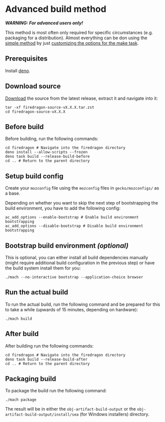 # Advanced build method

***WARNING: For advanced users only!***

This method is most often only required for specific circumstances (e.g. packaging for a distribution). Almost everything can be don using the [simple method](./simple.md) by just [customizing the options for the make task](../make.md).

## Prerequisites

Install [deno](https://docs.deno.com/).

## Download source

[Download](https://gitlab.com/garuda-linux/firedragon/firedragon12/-/releases/permalink/latest/downloads/firedragon-source.tar.zst) the source from the latest release, extract it and navigate into it:

``` shell
tar -xf firedragon-source-vX.X.X.tar.zst
cd firedragon-source-vX.X.X
```

## Before build

Before building, run the following commands:

``` shell
cd firedragon # Navigate into the firedragon directory
deno install --allow-scripts --frozen
deno task build --release-build-before
cd .. # Return to the parent directory
```

## Setup build config

Create your `mozconfig` file using the `mozconfig` files in `gecko/mozconfigs/` as a base.

Depending on whether you want to skip the next step of bootstrapping the build environment, you have to add the following config:

``` shell
ac_add_options --enable-bootstrap # Enable build environment bootstrapping
ac_add_options --disable-bootstrap # Disable build environment bootstrapping
```

## Bootstrap build environment *(optional)*

This is optional, you can either install all build dependencies manually (might require additional build configuration in the previous step) or have the build system install them for you:

``` shell
./mach --no-interactive bootstrap --application-choice browser
```

## Run the actual build

To run the actual build, run the following command and be prepared for this to take a while (upwards of 15 minutes, depending on hardware):

``` shell
./mach build
```

## After build

After building run the following commands:

``` shell
cd firedragon # Navigate into the firedragon directory
deno task build --release-build-after
cd .. # Return to the parent directory
```

## Packaging build

To package the build run the following command:

``` shell
./mach package
```

The result will be in either the `obj-artifact-build-output` or the `obj-artifact-build-output/install/sea` (for Windows installers) directory.
